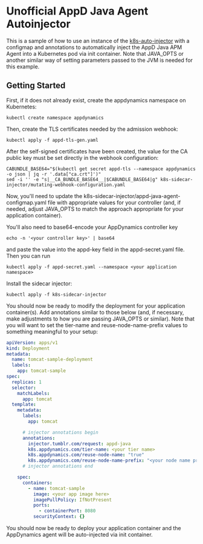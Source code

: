 # Unofficial AppD Java Agent Autoinjector

This is a sample of how to use an instance of the [k8s-auto-injector](https://github.com/tumblr/k8s-sidecar-injector/) with a configmap and annotations to automatically inject the AppD Java APM Agent into a Kubernetes pod via init container. Note that JAVA_OPTS or another similar way of setting parameters passed to the JVM is needed for this example.

## Getting Started

First, if it does not already exist, create the appdynamics namespace on Kubernetes:

```
kubectl create namespace appdynamics
```
Then, create the TLS certificates needed by the admission webhook:

```
kubectl apply -f appd-tls-gen.yaml
```

After the self-signed certificates have been created, the value for the CA public key must be set directly in the webhook configuration:

```
CABUNDLE_BASE64="$(kubectl get secret appd-tls --namespace appdynamics -o json | jq -r '.data["ca.crt"]')"
sed -i '' -e "s|__CA_BUNDLE_BASE64__|$CABUNDLE_BASE64|g" k8s-sidecar-injector/mutating-webhook-configuration.yaml
```

Now, you'll need to update the k8s-sidecar-injector/appd-java-agent-configmap.yaml file with appropriate values for your controller (and, if needed, adjust JAVA_OPTS to match the approach appropriate for your application container). 

You'll also need to base64-encode your AppDynamics controller key

```
echo -n '<your controller key>' | base64
```

and paste the value into the appd-key field in the appd-secret.yaml file. Then you can run

```
kubectl apply -f appd-secret.yaml --namespace <your application namespace>
```

Install the sidecar injector:

```
kubectl apply -f k8s-sidecar-injector
```

You should now be ready to modify the deployment for your application container(s). Add annotations similar to those below (and, if necessary, make adjustments to how you are passing JAVA_OPTS or similar). Note that you will want to set the tier-name and reuse-node-name-prefix values to something meaningful to your setup:

``` yaml
apiVersion: apps/v1
kind: Deployment
metadata:
  name: tomcat-sample-deployment
  labels:
    app: tomcat-sample
spec:
  replicas: 1
  selector:
    matchLabels:
      app: tomcat
  template:
    metadata:
      labels:
        app: tomcat

      # injector annotations begin
      annotations:
        injector.tumblr.com/request: appd-java
        k8s.appdynamics.com/tier-name: <your tier name>
        k8s.appdynamics.com/reuse-node-name: "true"
        k8s.appdynamics.com/reuse-node-name-prefix: "<your node name prefix>"
      # injector annotations end

    spec:
      containers:
        - name: tomcat-sample
          image: <your app image here>
          imagePullPolicy: IfNotPresent
          ports:
            - containerPort: 8080
          securityContext: {}
```

You should now be ready to deploy your application container and the AppDynamics agent will be auto-injected via init container.